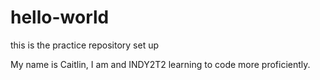 # hello-world
this is the practice repository set up

My name is Caitlin, I am and INDY2T2 learning to code more proficiently.
